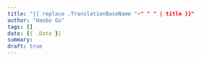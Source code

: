 ```yaml
---
title: "{{ replace .TranslationBaseName "-" " " | title }}"
author: "Haobo Gu"
tags: []
date: {{ .Date }}
summary: 
draft: true
---
```



